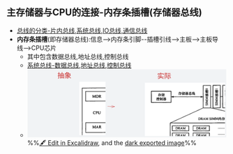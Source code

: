 ## 主存储器与CPU的连接-内存条插槽(存储器总线)
- [总线的分类-片内总线,系统总线,IO总线,通信总线](总线的分类-片内总线,系统总线,IO总线,通信总线.md)
- **内存条插槽**(即存储器总线):信息-->内存条引脚--插槽引线-->主板-->主板导线-->CPU芯片
	- 其中包含数据总线,地址总线,控制总线
	- [系统总线-数据总线,地址总线,控制总线](系统总线-数据总线,地址总线,控制总线.md)
	- ![](attachments/%E4%B8%BB%E5%AD%98%E5%82%A8%E5%99%A8%E4%B8%8ECPU%E7%9A%84%E8%BF%9E%E6%8E%A5%202022-10-26%2021.36.06.excalidraw.svg)
%%[🖋 Edit in Excalidraw](attachments/%E4%B8%BB%E5%AD%98%E5%82%A8%E5%99%A8%E4%B8%8ECPU%E7%9A%84%E8%BF%9E%E6%8E%A5%202022-10-26%2021.36.06.excalidraw.md), and the [dark exported image](attachments/%E4%B8%BB%E5%AD%98%E5%82%A8%E5%99%A8%E4%B8%8ECPU%E7%9A%84%E8%BF%9E%E6%8E%A5%202022-10-26%2021.36.06.excalidraw.dark.svg)%%